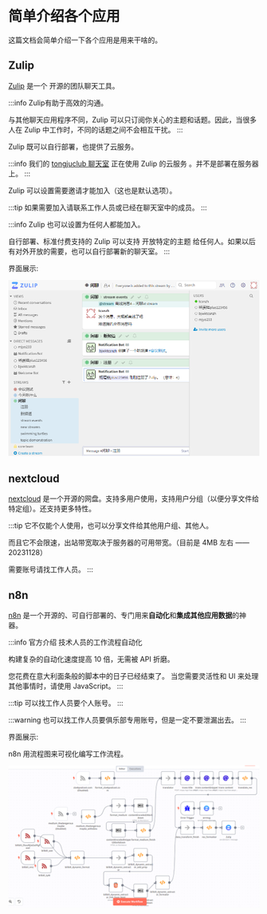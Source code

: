 # 简单介绍各个应用 

这篇文档会简单介绍一下各个应用是用来干啥的。

## Zulip

[Zulip](https://zulip.com) 是一个 开源的团队聊天工具。

:::info Zulip有助于高效的沟通。

与其他聊天应用程序不同，Zulip 可以只订阅你关心的主题和话题。因此，当很多人在 Zulip 中工作时，不同的话题之间不会相互干扰。
:::

Zulip 既可以自行部署，也提供了云服务。

:::info
我们的 [tongjuclub 聊天室](https://tongjuclub.zulipchat.com/) 正在使用 Zulip 的云服务 。并不是部署在服务器上。
:::

Zulip 可以设置需要邀请才能加入（这也是默认选项）。

:::tip
如果需要加入请联系工作人员或已经在聊天室中的成员。
:::

:::info
Zulip 也可以设置为任何人都能加入。

自行部署、标准付费支持的 Zulip 可以支持 开放特定的主题 给任何人。如果以后有对外开放的需要，也可以自行部署新的聊天室。
:::

界面展示:

![Zulip的UI界面](a-brief-introdction-for-applications-zulip_ui.png)

## nextcloud

[nextcloud](https://nextcloud.com/) 是一个开源的网盘。支持多用户使用，支持用户分组（以便分享文件给特定组）。还支持更多特性。

:::tip
它不仅能个人使用，也可以分享文件给其他用户组、其他人。

而且它不会限速，出站带宽取决于服务器的可用带宽。（目前是 4MB 左右 —— 20231128）

需要账号请找工作人员。
:::

## n8n

[n8n](https://n8n.io/) 是一个开源的、可自行部署的、专门用来**自动化**和**集成其他应用数据**的神器。

:::info 官方介绍
技术人员的工作流程自动化

构建复杂的自动化速度提高 10 倍，无需被 API 折磨。

您花费在意大利面条般的脚本中的日子已经结束了。 当您需要灵活性和 UI 来处理其他事情时，请使用 JavaScript。
:::

:::tip
可以找工作人员要个人账号。
:::

:::warning
也可以找工作人员要俱乐部专用账号，但是一定不要泄漏出去。
:::

界面展示:

n8n 用流程图来可视化编写工作流程。

![n8n的UI界面](a-brief-introdction-for-applications-n8n_ui.png)